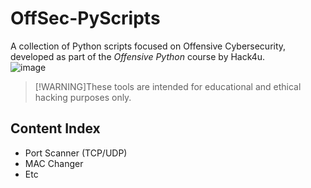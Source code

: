 # OffSec-PyScripts
A collection of Python scripts focused on Offensive Cybersecurity, developed as part of the *Offensive Python* course by Hack4u.   
![image](https://github.com/user-attachments/assets/7e714a2c-e41e-4841-b26d-2d63c9ecb618)

>[!WARNING]These tools are intended for educational and ethical hacking purposes only.

## Content Index
- Port Scanner (TCP/UDP)
- MAC Changer
- Etc
